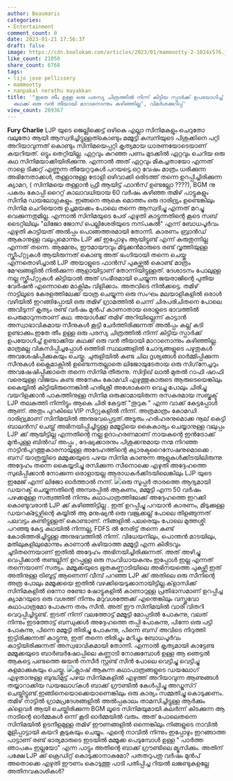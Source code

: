 ```yaml
---
author: Beaumaris
categories:
- Entertainment
comment_count: 0
date: 2023-01-21 17:56:37
draft: false
image: https://cdn.boolokam.com/articles/2023/01/mammootty-2-1024x576.jpg
like_count: 21050
share_count: 6768
tags:
- lijo jose pellissery
- mammootty
- nanpakal nerathu mayakkan
title: '"ഇതേ തീം ഉള്ള ഒരു പരസ്യ ചിത്രത്തിൽ നിന്ന് കിട്ടിയ സ്പാർക്ക് ഉപയോഗിച്ച് ഉണ്ടാക്കിയ
  കഥക്ക് ഒരു വൻ തീയായി മാറാനൊന്നും കഴിഞ്ഞില്ല", വിമർശക്കുറിപ്പ്'
view_count: 289367
---
```


**Fury Charlie** LJP യുടെ ജെല്ലിക്കെട്ട് ഒഴികെ എല്ലാ സിനിമകളും ചെറുതോ വലുതോ ആയി ആസ്വദിച്ചിട്ടുള്ളത്കൊണ്ടും മമ്മൂട്ടി കമ്പനിയുടെ പിശുക്കിനെ പറ്റി അറിയാവുന്നത് കൊണ്ടും സിനിമയെപ്പറ്റി കൃത്യമായ ധാരണയോടെയാണ് കയറിയത്. ഒട്ടും തെറ്റിയില്ല. ഏറ്റവും കുറഞ്ഞ പണം മുടക്കിൽ ഏറ്റവും ചെറിയ ഒരു കഥ സിനിമയാക്കിയിരിക്കുന്നു. എന്നാൽ അത് ഏറ്റവും മികച്ചതായോ എന്നത് നാളെ ടിക്കറ്റ് എണ്ണുന്ന തീയേറ്ററുകൾ പറയട്ടെ.ഒറ്റ വേഷം മാത്രം ധരിക്കുന്ന അഭിനേതാക്കൾ, തള്ളാനുള്ള ട്രോളി ഒഴിവാക്കി ഒരിടത്ത് തന്നെ ഉറപ്പിച്ചിരിക്കുന്ന ക്യാമറ, ( സിനിമയെ തള്ളാൻ ഫ്രീ ആയിട്ട് ഫാൻസ്‌ ഉണ്ടല്ലോ ????), BGM നു പകരം കോപ്പി റൈറ്റ് കാലാവധിയായ 60 വർഷം കഴിഞ്ഞ തമിഴ് പാട്ടുകളും സിനിമ ഡയലോഗുകളും. ഇങ്ങനെ ആകെ മൊത്തം ഒരു ദാരിദ്ര്യം ഉണ്ടെങ്കിലും സിനിമ ചെറിയൊരു ഉച്ചമയക്കം പോലെ തന്നെ ആസ്വദിച്ചു എന്നത് മറച്ചു വെക്കുന്നതുമില്ല. എന്നാൽ സിനിമയുടെ പേര് എഴുതി കാട്ടുന്നതിന്റെ കൂടെ സബ് ടൈറ്റിലിലും "ലിജോ ജോസ് പെല്ലിശേരിയുടെ നന്പകൽ" എന്ന് ബോധപൂർവം എഴുതി കാട്ടിയത് അൽപ്പം പൊങ്ങത്തരമായി തോന്നി. കാരണം ബ്രാൻഡ് ആകാനുള്ള വലുപ്പമൊന്നും LJP ക്ക് ഇപ്പോഴും ആയിട്ടുണ്ട് എന്ന് കരുതുന്നില്ല എന്നത് തന്നെ. ആമേനും, ഈമായൗവും മിടുക്കൻമാരുടെ രണ്ട് വൃത്തിയുള്ള സ്ക്രീപ്റ്റുകൾ ആയിരുന്നത് കൊണ്ടു അത് ഭംഗിയായി തന്നെ ചെയ്തു എന്നതൊഴിച്ചാൽ LJP അയാളുടെ ഫാൻസ്‌ പുകഴ്ത്തൽ കൊണ്ട് മാത്രം മേഘങ്ങളിൽ നിൽക്കുന്ന ആളായിട്ടാണ് തോന്നിയിട്ടുള്ളത്. ദേശാടനം പോലുള്ള നല്ല സ്ക്രീപ്റ്റുകൾ കിട്ടിയാൽ അത് ഗംഭീരമായി ചെയ്യുന്ന ജയരാജിന്റെ പുതിയ വേർഷൻ എന്നൊക്കെ മാക്സിമം വിളിക്കാം. അതവിടെ നിൽക്കട്ടെ. തമിഴ് നാട്ടിലൂടെ കേരളത്തിലേക്ക് യാത്ര ചെയ്യുന്ന ഒരു സംഘം മലയാളികളിൽ ഒരാൾ വഴിയിൽ ഇറങ്ങിപ്പോയി ഒരു തമിഴ് ഗ്രാമത്തിൽ ചെന്ന് ചിരപരിചിതനെ പോലെ അവിടുന്ന് കൃത്യം രണ്ട് വർഷം മുൻപ് കാണാതായ ഒരാളുടെ ഭാവത്തിൽ പെരുമാറുന്നതാണ് കഥ. അയാൾക്ക് തമിഴ് അറിയില്ലെന്ന് കാട്ടാൻ അസ്വാഭാവികമായ സീനുകൾ കൂട്ടി ചേർത്തിരിക്കുന്നത് അൽപ്പം കല്ല് കടി ഉണ്ടാക്കും.ഇതേ തീം ഉള്ള ഒരു പരസ്യ ചിത്രത്തിൽ നിന്ന് കിട്ടിയ സ്പാർക്ക് ഉപയോഗിച്ച് ഉണ്ടാക്കിയ കഥക്ക് ഒരു വൻ തീയായി മാറാനൊന്നും കഴിഞ്ഞില്ല. മാത്രമല്ല വികസിപ്പിച്ചപ്പോൾ ഒത്തിരി സ്ഥലങ്ങളിൽ ചോദ്യങ്ങളുടെ പഴുതുകൾ അവശേഷിപ്പിക്കുകയും ചെയ്തു. ചുരുളിയിൽ കണ്ട ചില ദൃശ്യങ്ങൾ ഓർമ്മിപ്പിക്കുന്ന സീനുകൾ ക്ലൈമാക്സിൽ ഉണ്ടെന്നതല്ലാതെ ലിജോയുടേതായ ഒരു സിഗ്‌നേച്ചറും അവഷേഷിപ്പിക്കാതെ തന്നെ സിനിമ തീരുന്നു. സിദ്ദിഖ് ലാൽ മുതൽ റാഫി ഷാഫി വരെയുള്ള വിജയം കണ്ട അനേകം കോമഡി എഴുത്തുകാരുടെ ആരുടെയെങ്കിലും കൈയ്യിൽ കിട്ടിയിരുന്നെങ്കിൽ ഹരിശ്രീ അശോകനെ വെച്ചു പോലും ചിരിച്ചു വയറിളക്കാൻ പാകത്തിനുള്ള സിനിമ ഒരുക്കാമായിരുന്ന രസകരമായ സബ്ജക്ട് LJP തലകുത്തി നിന്നിട്ടും ആകെ ചിരി കേട്ടത് "തൂറുക " എന്ന വാക്ക് കേട്ടപ്പോൾ ആണ്. അതും പുറകിലെ VIP സീറ്റുകളിൽ നിന്ന്. അത്രമാത്രം കോമഡി ദാരിദ്ര്യമാണ് സിനിമയിൽ അനുഭവപ്പെട്ടത്.അടൂരും ഹരിഹരനുമൊക്ക നൂല് കെട്ടി ബാലൻസ് ചെയ്ത് അഭിനയിപ്പിച്ചിട്ടുള്ള മമ്മൂട്ടിയെ കൈകാര്യം ചെയ്യാനുള്ള വലുപ്പം LJP ക്ക് ആയിട്ടില്ല എന്നതിന്റെ നല്ല ഉദാഹരണമാണ് നായകന്റെ ഇൻട്രോക്ക് മുൻപുള്ള ബിൽഡ് അപ്പും , ദേഷ്യക്കാരനും പിശുക്കനുമായ നന്മ നിറഞ്ഞ നാട്ടിൻപുറത്തുകാരനായുള്ള അദേഹത്തിന്റെ ക്യാരക്ടറൈസേഷനുമൊക്കെ . ബസ് യാത്രയ്ക്കിടെ മമ്മൂക്കയുടെ പഴയ സിനിമ കാണുന്ന ആളുകൾക്കിടയിലിരുന്നു അദ്ദേഹം തന്നെ കൈയ്യടിച്ചു രസിക്കുന്ന സീനൊക്കെ എഴുതി അദ്ദേഹത്തെ സുഖിപ്പിക്കാൻ നോക്കുന്ന ഒരാളായല്ല ആരാധകർക്കിടയിലെങ്കിലും LJP യുടെ ഇമേജ് എന്ന് ലിജോ ഓർത്താൽ നന്ന്. ![](https://cdn.boolokam.com/articles/2023/01/mammootty-2-1024x576.jpg)ഒരു സൂപ്പർ താരത്തെ ആദ്യമായി ഡയറക്ട് ചെയ്യുന്നതിന്റെ അമ്പരപ്പിൽ ആകണം, മമ്മൂട്ടി എന്ന 50 വർഷം പഴക്കമുള്ള സത്വത്തിൽ നിന്നും കഥാപാത്രത്തിലേക്ക് അദ്ദേഹത്തെ ഇറക്കി കൊണ്ടുവരാൻ LJP ക്ക് കഴിഞ്ഞിട്ടില്ല . ഇത് ഉറപ്പിച്ചു പറയാൻ കാരണം, മിടുക്കുള്ള ഡയറക്ട്ടേഴ്സിന്റെ കയ്യിൽ ആ മനുഷ്യൻ ഒരു വജ്രക്കല്ല് പോലെ തിളങ്ങുന്നത് പലവട്ടം കണ്ടിട്ടുള്ളത് കൊണ്ടാണ്. നിങ്ങളിൽ പലരെയും പോലെ മുത്തശ്ശി പറഞ്ഞു കേട്ട കഥയിൽ നിന്നല്ല, FDFS ൽ നേരിട്ട് തന്നെ കണ്ട് കോരിത്തരിച്ചിട്ടുള്ള അനുഭവത്തിൽ നിന്ന്. വിധേയനിലും, പൊന്തൻ മാടയിലും, മതിലുകളിലുമൊന്നും കാണാൻ കഴിയാത്ത മമ്മൂട്ടി എന്ന കിരീടവും ചൂടിതന്നെയാണ് ഇതിൽ അദ്ദേഹം അഭിനയിച്ചിരിക്കുന്നത്. അത് അഴിച്ചു വെപ്പിക്കാൻ തണ്ടല്ലിന് ഉറപ്പുള്ള ഒരു സംവിധായകനും ഇപ്പോൾ ഇല്ല എന്നത് തന്നെയാണ് സത്യം. മമ്മൂക്കയുടെ ഭൂതകണ്ണാടിയിലെ അഭിനയത്തെ പുകഴ്ത്തി ഇത് അതിനുള്ള ട്രിബൂട്ട് ആണെന്ന് വീമ്പ് പറഞ്ഞ LJP ക്ക് അതിലെ ഒരു സീനിന്റെ അത്ര പോലും മമ്മൂക്കയെ ഇതിൽ വഴക്കിയെടുക്കാനായിട്ടില്ല.ക്‌ളാസിക്ക് സിനിമകളിൽ ഒന്നോ രണ്ടോ ഷോട്ടുകളിൽ കാണാറുള്ള പ്രതിഭാസമാണ് ഉറപ്പിച്ച ക്യാമറയുടെ ഒരു വശത്ത് നിന്നും മറുവശത്തേക്ക് എന്തെങ്കിലും വസ്തുവോ കഥാപാത്രമോ പോകുന്ന തരം സീൻ. അത് ഈ സിനിമയിൽ വാരി വിതറി വെറുപ്പിച്ചിട്ടുണ്ട്. ഇടത് നിന്ന് വലത്തോട്ട് മമ്മൂട്ടി മോപ്പടിൽ പോകുന്നു, വലത് നിന്നും ഇടത്തോട്ട് ബന്ധുക്കൾ അദ്ദേഹത്തെ തപ്പി പോകുന്നു, പിന്നേ ഒരു പട്ടി പോകുന്നു, പിന്നെ മമ്മൂട്ടി തിരിച്ചു പോകുന്നു, പിന്നെ ബസ് അവിടെ നിറുത്തി ഇട്ടിരിക്കുന്നത് കാട്ടുന്നു, ഇത് തന്നെ തിരിച്ചും മറിച്ചും ബോധപൂർവം കാട്ടിയിരിക്കുന്നത് അസ്വഭാവികമായി തോന്നി. എന്നാൽ കൃത്യമായി കാട്ടേണ്ട മമ്മൂക്കയുടെ ബാർബർഷോപ്പിലെ കണ്ണാടി നോക്കുമ്പോൾ ഉള്ള ആ ഞെട്ടൽ ആകട്ടെ പണ്ടത്തെ ജയൻ നസീർ സ്റ്റണ്ട് സീൻ പോലെ വെട്ടിച്ചു വെട്ടിച്ചു കുളമാക്കുകയും ചെയ്തു. ![](https://cdn.boolokam.com/articles/2023/01/ffwwb.jpg)ക്ലാഷ് ആകുന്ന കഥാപാത്രങ്ങളുടെ ഡയലോഗ് എഴുതാനുള്ള ബുദ്ധിമുട്ട് പഴയ സിനിമകളിൽ എഴുത്ത് അറിയാവുന്ന ആണുങ്ങൾ തയ്യാറാക്കിയ ഡയലോഗ്കൾ ബാക്ക് ഗ്രൗണ്ടിൽ കേൾപ്പിച്ചു അഡ്ജസ്റ് ചെയ്തിട്ടുണ്ട്.ഇങ്ങിനെയൊക്കെയാണെങ്കിലും ഒരു കാര്യം സമ്മതിച്ചു കൊടുക്കണം. തമിഴ് നാട്ടിൽ ഗ്രാമപ്രദേശങ്ങളിൽ അൽപ്പകാലം താമസിച്ചിട്ടുള്ള ആർക്കും ക്‌ളെവർ ആയി ചെയ്തിരിക്കുന്ന BGM ലൂടെ സിനിമയുമായി കലർന്ന് കിടക്കുന്ന ആ നാടിന്റെ ഓർമ്മകൾ ഒന്ന് കൂടി ഓർമ്മയിൽ വരും. അത് പോലെതന്നെ സിനിമയിൽ ഉടനീളമുള്ള തമിഴ് ഈണങ്ങളിൽ ഒന്നെങ്കിലും നിങ്ങളുടെ നാവിൽ മൂളിപ്പാട്ടായി കയറി കൂടുകയും ചെയ്യും. എന്റെ നാവിൽ നിന്നും ഇപ്പോഴും ഇറങ്ങാത്ത പാട്ടാണ് രണ്ട് ഭാര്യമാരുടെ ഇടയിൽ മമ്മൂക്ക പെടുമ്പോൾ ഉള്ള " പാർത്ത ഞാപകം ഇല്ലയോ" എന്ന പാട്ടും അതിന്റെ ബാക്ക് ഗ്രൗണ്ടിലെ മ്യൂസിക്കും. അതിന് പക്ഷേ LJP ക്ക് ക്രെഡിറ്റ് കൊടുക്കാനാകുമോ? പതതറുപതു വർഷം മുൻപ് അതൊക്കെ എഴുതി ഈണം കൊടുത്തു പാടി പതിപ്പിച്ച റിയൽ ലജണ്ടുകളല്ലേ അതിനവകാശികൾ?